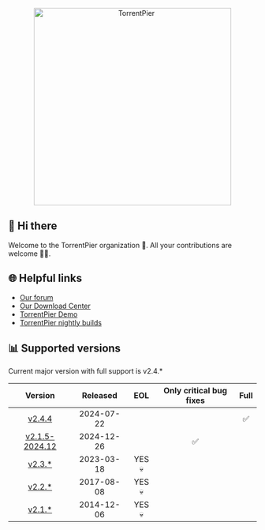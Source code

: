 <p align="center"><a href="https://torrentpier.com"><img src="https://torrentpier.com/styles/default/xenforo/bull-logo.svg" width="400px" alt="TorrentPier" /></a></p>

## 👋 Hi there

Welcome to the TorrentPier organization 🐂. All your contributions are welcome 👨‍💻.

## 🌐 Helpful links

- [Our forum](https://torrentpier.com/)
- [Our Download Center](https://get-torrentpier.duckdns.org/)
- [TorrentPier Demo](https://torrentpier.duckdns.org/)
- [TorrentPier nightly builds](https://nightly.link/torrentpier/torrentpier/workflows/build/master/TorrentPier)

## 📊 Supported versions

Current major version with full support is v2.4.*

|                                                 Version                                                  |  Released  |  EOL   | Only critical bug fixes | Full |
|:--------------------------------------------------------------------------------------------------------:|:----------:|:------:|:-----------------------:|:----:|
| [v2.4.4](https://github.com/torrentpier/torrentpier/releases/tag/v2.4.4) | 2024-07-22 | | | ✅ |
| [v2.1.5-2024.12](https://github.com/torrentpier/torrentpier-lts/releases/tag/v2.1.5-2024.12) | 2024-12-26 | | ✅ | |
|                 [v2.3.*](https://github.com/torrentpier/torrentpier/releases/tag/v2.3.1)                 | 2023-03-18 | YES 💀 |                         |      |
|                 [v2.2.*](https://github.com/torrentpier/torrentpier/releases/tag/v2.2.3)                 | 2017-08-08 | YES 💀 |                         |      |
|                 [v2.1.*](https://github.com/torrentpier/torrentpier/releases/tag/v2.1.5)                 | 2014-12-06 | YES 💀 |                         |      |
